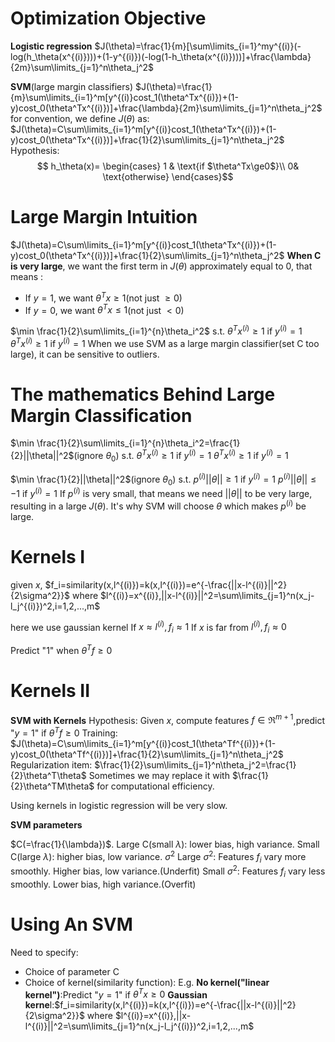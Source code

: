 # Optimization Objective
**Logistic regression**
$J(\theta)=\frac{1}{m}[\sum\limits_{i=1}^my^{(i)}(-log(h_\theta(x^{(i)})))+(1-y^{(i)})(-log(1-h_\theta(x^{(i)})))]+\frac{\lambda}{2m}\sum\limits_{j=1}^n\theta_j^2$

**SVM**(large margin classifiers)
$J(\theta)=\frac{1}{m}\sum\limits_{i=1}^m[y^{(i)}cost_1(\theta^Tx^{(i)})+(1-y)cost_0(\theta^Tx^{(i)})]+\frac{\lambda}{2m}\sum\limits_{j=1}^n\theta_j^2$
for convention, we define $J(\theta)$ as:
$J(\theta)=C\sum\limits_{i=1}^m[y^{(i)}cost_1(\theta^Tx^{(i)})+(1-y)cost_0(\theta^Tx^{(i)})]+\frac{1}{2}\sum\limits_{j=1}^n\theta_j^2$
Hypothesis:
$$
h_\theta(x)=
\begin{cases}  
1 & \text{if $\theta^Tx\ge0$}\\
0& \text{otherwise}
\end{cases}$$

# Large Margin Intuition
$J(\theta)=C\sum\limits_{i=1}^m[y^{(i)}cost_1(\theta^Tx^{(i)})+(1-y)cost_0(\theta^Tx^{(i)})]+\frac{1}{2}\sum\limits_{j=1}^n\theta_j^2$
**When C is very large**, we want the first term in $J(\theta)$ approximately equal to 0, that means :
 
 - If $y = 1$, we want $\theta^Tx\ge1$(not just $\ge0$)
 - If $y = 0$, we want $\theta^Tx\le1$(not just $<0$)

$\min \frac{1}{2}\sum\limits_{i=1}^{n}\theta_i^2$
s.t.
$\theta^Tx^{(i)}\ge1$ if $y^{(i)}=1$
     $\theta^Tx^{(i)}\ge1$ if $y^{(i)}=1$
When we use SVM as a large margin classifier(set C too large), it can be sensitive to outliers. 

# The mathematics Behind Large Margin Classification

$\min \frac{1}{2}\sum\limits_{i=1}^{n}\theta_i^2=\frac{1}{2}||\theta||^2$(ignore $\theta_0$)
s.t.
$\theta^Tx^{(i)}\ge1$ if $y^{(i)}=1$
     $\theta^Tx^{(i)}\ge1$ if $y^{(i)}=1$

$\min \frac{1}{2}||\theta||^2$(ignore $\theta_0$)
s.t.
$p^{(i)}||\theta||\ge1$ if $y^{(i)}=1$
$p^{(i)}||\theta||\le-1$ if $y^{(i)}=1$
If $p^{(i)}$ is very small, that means we need $||\theta||$ to be very large, resulting in a large $J(\theta)$. It's why SVM will choose $\theta$ which makes $p^{(i)}$ be large.

# Kernels I

given $x$,  $f_i=similarity(x,l^{(i)})=k(x,l^{(i)})=e^{-\frac{||x-l^{(i)}||^2}{2\sigma^2}}$
where $l^{(i)}=x^{(i)},||x-l^{(i)}||^2=\sum\limits_{j=1}^n(x_j-l_j^{(i)})^2,i=1,2,...,m$

here we use gaussian kernel
If $x\approx l^{(i)},f_i\approx 1$
If $x$ is far from $l^{(i)},f_i\approx 0$

Predict "1" when $\theta^Tf\ge0$

# Kernels II

**SVM  with Kernels**
Hypothesis: 
Given $x$, compute features $f\in\Re^{m+1}$,predict "$y=1$" if $\theta^Tf\ge0$
Training:
$J(\theta)=C\sum\limits_{i=1}^m[y^{(i)}cost_1(\theta^Tf^{(i)})+(1-y)cost_0(\theta^Tf^{(i)})]+\frac{1}{2}\sum\limits_{j=1}^n\theta_j^2$
Regularization item: $\frac{1}{2}\sum\limits_{j=1}^n\theta_j^2=\frac{1}{2}\theta^T\theta$
Sometimes we may replace it with $\frac{1}{2}\theta^TM\theta$ for computational efficiency.

Using kernels in logistic regression will be very slow.

**SVM parameters**

$C(=\frac{1}{\lambda})$.
Large C(small $\lambda$): lower bias, high variance.
Small C(large $\lambda$): higher bias, low variance.
$\sigma^2$
Large $\sigma^2$: Features $f_i$ vary more smoothly. Higher bias, low variance.(Underfit)
Small $\sigma^2$: Features $f_i$ vary less smoothly. Lower bias, high variance.(Overfit)

# Using An SVM

Need to specify:

- Choice of parameter C
- Choice of kernel(similarity function):
E.g. 
**No kernel("linear kernel")**:Predict "$y=1$" if $\theta^Tx\ge0$
**Gaussian kerne**l:$f_i=similarity(x,l^{(i)})=k(x,l^{(i)})=e^{-\frac{||x-l^{(i)}||^2}{2\sigma^2}}$
where $l^{(i)}=x^{(i)},||x-l^{(i)}||^2=\sum\limits_{j=1}^n(x_j-l_j^{(i)})^2,i=1,2,...,m$
<!--stackedit_data:
eyJoaXN0b3J5IjpbLTE5NDc1NjI5MjgsMjA3MjYzNjg2MiwtMT
UwOTY1NDk5OSwxOTI4MzIyODAzLDExMjYzMjg4ODYsLTE1NzM5
OTQ1OTBdfQ==
-->